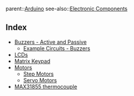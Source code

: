 parent::[Arduino](Arduino.md)
see-also::[Electronic Components](Electronic%20Components.md)

## Index
- [Buzzers - Active and Passive](Buzzers%20-%20Active%20and%20Passive.md)
  - [Example Circuits - Buzzers](Example%20Circuits%20-%20Buzzers.md)
- [LCDs](LCDs.md)
- [Matrix Keypad](Matrix%20Keypad.md)
- [Motors](Motors.md)
  - [Step Motors](Step%20Motors.md)
  - [Servo Motors](Servo%20Motors.md)
- [MAX31855 thermocouple](MAX31855%20thermocouple.md)
